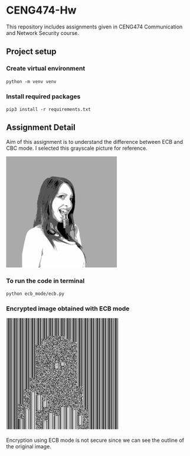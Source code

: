 # CENG474-Hw
This repository includes assignments given in CENG474 Communication and Network Security course.

## Project setup

### Create virtual environment
```
python -m venv venv 
```

### Install required packages
```
pip3 install -r requirements.txt
```


## Assignment Detail
Aim of this assignment is to understand the difference between ECB and CBC mode.
I selected this grayscale picture for reference.

![demo_image](https://github.com/snnehir/CENG474-Hw/blob/master/demo300.jpg)


### To run the code in terminal
```
python ecb_mode/ecb.py
```

### Encrypted image obtained with ECB mode
![encrypted_image](https://github.com/snnehir/CENG474-Hw/blob/master/ecb_mode/encryptedECB.jpg)

Encryption using ECB mode is not secure since we can see the outline of the original image.

